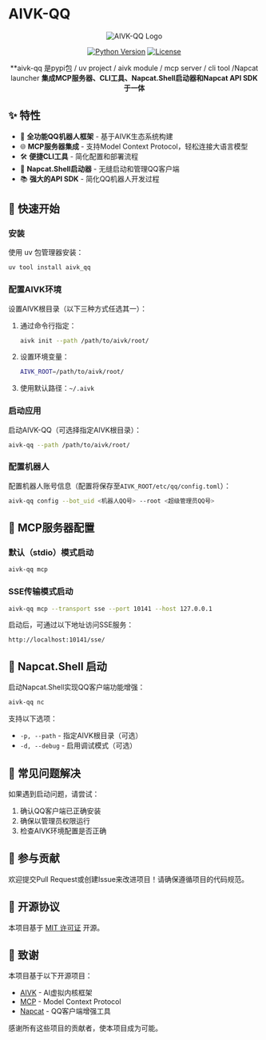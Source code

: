 # AIVK-QQ

<div align="center">
  
![AIVK-QQ Logo](https://img.shields.io/badge/AIVK--QQ-智能QQ框架-blue?style=for-the-badge&logo=tencent-qq)

[![Python Version](https://img.shields.io/badge/Python-3.13+-blue.svg)](https://www.python.org/)
[![License](https://img.shields.io/github/license/LIghtJUNction/aivk-qq)](LICENSE)

**aivk-qq 是pypi包 / uv project / aivk module / mcp server / cli tool /Napcat launcher
**集成MCP服务器、CLI工具、Napcat.Shell启动器和Napcat API SDK于一体**

</div>

## ✨ 特性

- 🤖 **全功能QQ机器人框架** - 基于AIVK生态系统构建
- 🌐 **MCP服务器集成** - 支持Model Context Protocol，轻松连接大语言模型
- 🛠️ **便捷CLI工具** - 简化配置和部署流程
- 🚀 **Napcat.Shell启动器** - 无缝启动和管理QQ客户端
- 📚 **强大的API SDK** - 简化QQ机器人开发过程

## 🚀 快速开始

### 安装

使用 uv 包管理器安装：

```bash
uv tool install aivk_qq
```

### 配置AIVK环境

设置AIVK根目录（以下三种方式任选其一）：

1. 通过命令行指定：
   ```bash
   aivk init --path /path/to/aivk/root/
   ```

2. 设置环境变量：
   ```bash
   AIVK_ROOT=/path/to/aivk/root/
   ```

3. 使用默认路径：`~/.aivk`

### 启动应用

启动AIVK-QQ（可选择指定AIVK根目录）：

```bash
aivk-qq --path /path/to/aivk/root/
```

### 配置机器人

配置机器人账号信息（配置将保存至`AIVK_ROOT/etc/qq/config.toml`）：

```bash
aivk-qq config --bot_uid <机器人QQ号> --root <超级管理员QQ号>
```

## 💼 MCP服务器配置

### 默认（stdio）模式启动

```bash
aivk-qq mcp
```

### SSE传输模式启动

```bash
aivk-qq mcp --transport sse --port 10141 --host 127.0.0.1
```

启动后，可通过以下地址访问SSE服务：
```
http://localhost:10141/sse/
```

## 📱 Napcat.Shell 启动

启动Napcat.Shell实现QQ客户端功能增强：

```bash
aivk-qq nc
```

支持以下选项：
- `-p, --path` - 指定AIVK根目录（可选）
- `-d, --debug` - 启用调试模式（可选）

## 🔧 常见问题解决

如果遇到启动问题，请尝试：
1. 确认QQ客户端已正确安装
2. 确保以管理员权限运行
3. 检查AIVK环境配置是否正确

## 🤝 参与贡献

欢迎提交Pull Request或创建Issue来改进项目！请确保遵循项目的代码规范。

## 📄 开源协议

本项目基于 [MIT 许可证](LICENSE) 开源。

## 🙏 致谢

本项目基于以下开源项目：

- [AIVK](https://github.com/LIghtJUNction/aivk) - AI虚拟内核框架
- [MCP](https://github.com/modelcontextprotocol/python-sdk) - Model Context Protocol
- [Napcat](https://github.com/RockChinQ/NapCat) - QQ客户端增强工具

感谢所有这些项目的贡献者，使本项目成为可能。
